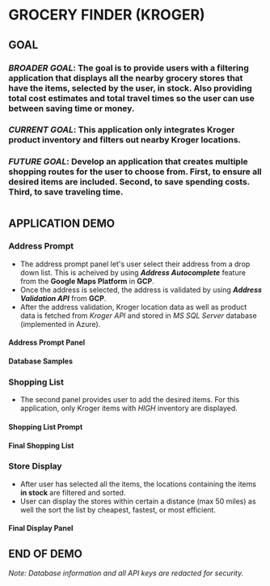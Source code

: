 # GROCERY FINDER (KROGER)
## GOAL
### **_BROADER GOAL_: The goal is to provide users with a filtering application that displays all the nearby grocery stores that have the items, selected by the user, in stock. Also providing total cost estimates and total travel times so the user can use between saving time or money.**
### **_CURRENT GOAL_: This application only integrates Kroger product inventory and filters out nearby Kroger locations.**
### **_FUTURE GOAL_: Develop an application that creates multiple shopping routes for the user to choose from. First, to ensure all desired items are included. Second, to save spending costs. Third, to save traveling time.**
#

## APPLICATION DEMO

### Address Prompt
- The address prompt panel let's user select their address from a drop down list. This is acheived by using ***Address Autocomplete*** feature from the **Google Maps Platform** in **GCP**.
- Once the address is selected, the address is validated by using ***Address Validation API*** from **GCP**.
- After the address validation, Kroger location data as well as product data is fetched from _Kroger API_ and stored in _MS SQL Server_ database (implemented in Azure).

#### Address Prompt Panel

#### Database Samples


### Shopping List
- The second panel provides user to add the desired items. For this application, only Kroger items with _HIGH_ inventory are displayed.
#### Shopping List Prompt
#### Final Shopping List

### Store Display
- After user has selected all the items, the locations containing the items **in stock** are filtered and sorted.
- User can display the stores within certain a distance (max 50 miles) as well the sort the list by cheapest, fastest, or most efficient.

#### Final Display Panel

## END OF DEMO

_Note: Database information and all API keys are redacted for security._
